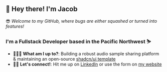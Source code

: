## 👋 Hey there! I'm Jacob

😎 _Welcome to my GitHub, where bugs are either squashed or turned into features!_  

### I'm a Fullstack Developer based in the Pacific Northwest ⛷️
- 🎹👨‍💻 **What am I up to?**: Building a robust audio sample sharing platform & maintaining an open-source [shadcn/ui template](https://github.com/yoyocharlie/nextMotion)
- 🤜🤛 **Let's connect!**: Hit me up on [LinkedIn](https://www.linkedin.com/in/jacob-pixler-094348219/) or use the form on [my website](https://jacobpixler.com/)
